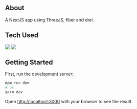 ## About

A NextJS app using ThreeJS, fiber and drei.

## Tech Used
<img align="left" src="https://img.shields.io/badge/-Next.JS-white?style=for-the-badge&logo=next.js&logoColor=000000" />
<img align="left" src="https://img.shields.io/badge/-Styled%20Components-white?style=for-the-badge&logo=styled-components&logoColor=DB7093" />
</br>

## Getting Started

First, run the development server:

```bash
npm run dev
# or
yarn dev
```

Open [http://localhost:3000](http://localhost:3000) with your browser to see the result.